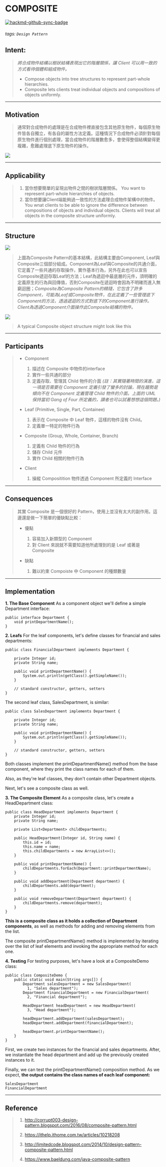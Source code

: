 # COMPOSITE

[![hackmd-github-sync-badge](https://hackmd.io/4cnN_jtbTbWJE_3Zo5cZOA/badge)](https://hackmd.io/4cnN_jtbTbWJE_3Zo5cZOA)

###### tags: `Design Pattern`

## Intent:
>*將合成物件結構以樹狀結構表現出它的階層關係，讓 Client 可以用一致的方式看待個體和組成物件。*
>
> - Compose objects into tree structures to represent part-whole hierarchies.
> - Composite lets clients treat individual objects and compositions of objects uniformly.

---
## Motivation

> 通常對合成物件的處理是在合成物件裡直接包含其他原生物件，每個原生物件皆各自獨立，有各自的屬性方法定義。這種情況下合成物件必須針對每個原生物件進行個別處理，當合成物件的階層數愈多，會使得整個結構變得更複雜，愈難處理底下原生物件的操作。

![](https://i.imgur.com/l8ES04N.png)

---
## Applicability

> 1. 當你想要簡單的呈現出物件之間的樹狀階層關係。
> You want to represent part-whole hierarchies of objects.
> 2. 當你想要讓Client端能夠過一致性的方法處理合成物件架構中的物件。
> You wnat clients to be able to  ignore the difference between compositions of objects and individual objects. Clients will treat all objects in the composite structure uniformly.

---
## Structure

![](https://i.imgur.com/ljmgMiz.png)

>上圖為Composite Pattern的基本結構，此結構主要由Component, Leaf與Composite三個部分組成。Component為Leaf與Composite的共通介面，它定義了一些共通的存取操作，實作基本行為，另外在此也可以宣告Composite遞迴存取Leaf的方法；Leaf為遞迴中最底層的元件，須明確的定義原生的行為與回傳值，否則Composite在遞迴時會因為不明確而進入無窮迴圈；*Composite為Composite Pattern的精隨，它包含了許多Component，可能為Leaf或Composite物件，在此定義了一些管理底下Component的方法，透過遞迴的方式對底下的Component進行操作。Client為透過Component介面操作此Composite結構的物件。*

![](https://i.imgur.com/FJIDv4G.png)
>A typical Composite object structure might look like this

---
## Participants

> - Component
>   1. 描述在 Composite 中物件的interface
>   2. 實作一些共通的部分
>   3. 定義存取、管理其 Child 物件的介面 *(註：其實隨著時間的演進，這一項是否需要在 Component 定義引發了蠻多的討論，現在趨勢是傾向不在 Component 定義管理 Child 物件的介面。上面的 UML 保持當初 Gang of Four 所定義的，讀者也可以試著想想這個問題。)*
>   
> - Leaf (Primitive, Single, Part, Containee)
>   1. 表示在 Composite 中 Leaf 物件，這樣的物件沒有 Child。
>   2. 定義單一特定的物件行為
>   
> - Composite (Group, Whole, Container, Branch)
>   1. 定義有 Child 物件的行為
>   2. 儲存 Child 元件
>   3. 實作 Child 相關的物件行為
>   
> - Client
>   1. 操縱 Compositition 物件透過 Component 所定義的 Interface

---
## Consequences

> 其實 Composite 是一個很好的 Pattern，使用上並沒有太大的副作用。這邊還是做一下簡單的優缺點比較：
>
> - 優點
>   1. 容易加入新類型的 Component
>   2. 對 Client 來說就不需要知道他所處理到的是 Leaf 或著是 Composite
>
> - 缺點
>   1. 難以約束 Compoiste 中 Component 的種類數量

---
## Implementation

 **1. The Base Component**
As a component object we'll define a simple Department interface:
```=
public interface Department {
    void printDepartmentName();
}
```
 **2. Leafs**
For the leaf components, let's define classes for financial and sales departments:
```=
public class FinancialDepartment implements Department {
 
    private Integer id;
    private String name;
 
    public void printDepartmentName() {
        System.out.println(getClass().getSimpleName());
    }
 
    // standard constructor, getters, setters
}
```
The second leaf class, SalesDepartment, is similar:
```=
public class SalesDepartment implements Department {
 
    private Integer id;
    private String name;
 
    public void printDepartmentName() {
        System.out.println(getClass().getSimpleName());
    }
 
    // standard constructor, getters, setters
}
```
Both classes implement the printDepartmentName() method from the base component, where they print the class names for each of them.

Also, as they're leaf classes, they don't contain other Department objects.

Next, let's see a composite class as well.

 **3. The Composite Element**
As a composite class, let's create a HeadDepartment class:
```=
public class HeadDepartment implements Department {
    private Integer id;
    private String name;
 
    private List<Department> childDepartments;
 
    public HeadDepartment(Integer id, String name) {
        this.id = id;
        this.name = name;
        this.childDepartments = new ArrayList<>();
    }
 
    public void printDepartmentName() {
        childDepartments.forEach(Department::printDepartmentName);
    }
 
    public void addDepartment(Department department) {
        childDepartments.add(department);
    }
 
    public void removeDepartment(Department department) {
        childDepartments.remove(department);
    }
}
```
**This is a composite class as it holds a collection of Department components**, as well as methods for adding and removing elements from the list.

The composite printDepartmentName() method is implemented by iterating over the list of leaf elements and invoking the appropriate method for each one.

 **4. Testing**
For testing purposes, let's have a look at a CompositeDemo class:
```=
public class CompositeDemo {
    public static void main(String args[]) {
        Department salesDepartment = new SalesDepartment(
          1, "Sales department");
        Department financialDepartment = new FinancialDepartment(
          2, "Financial department");
 
        HeadDepartment headDepartment = new HeadDepartment(
          3, "Head department");
 
        headDepartment.addDepartment(salesDepartment);
        headDepartment.addDepartment(financialDepartment);
 
        headDepartment.printDepartmentName();
    }
}
```

First, we create two instances for the financial and sales departments. After, we instantiate the head department and add up the previously created instances to it.

Finally, we can test the printDepartmentName() composition method. As we expect, **the output contains the class names of each leaf component:**
```=
SalesDepartment
FinancialDepartment
```

---
## Reference
> 1. http://corrupt003-design-pattern.blogspot.com/2016/08/composite-pattern.html
> 
> 2. https://ithelp.ithome.com.tw/articles/10218208
> 
> 3. http://limitedcode.blogspot.com/2014/10/design-pattern-composite-pattern.html
>
> 4. https://www.baeldung.com/java-composite-pattern
